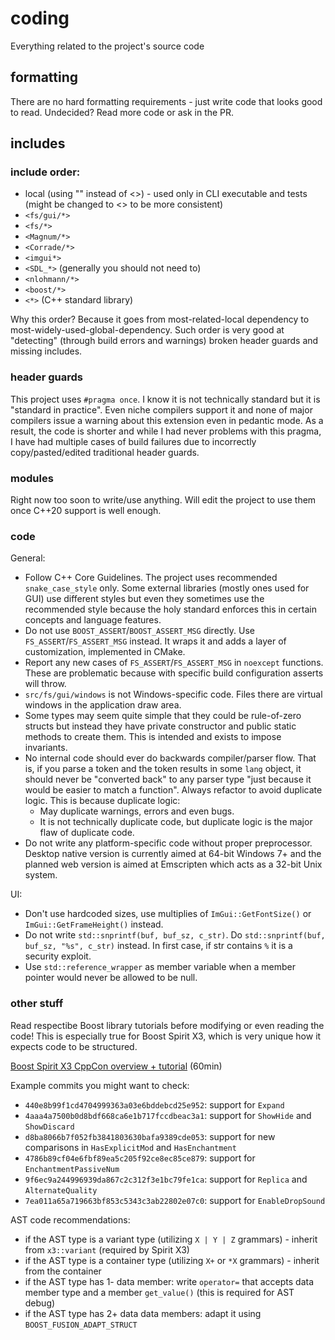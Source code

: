 # coding

Everything related to the project's source code

## formatting

There are no hard formatting requirements - just write code that looks good to read. Undecided? Read more code or ask in the PR.

## includes

### include order:

- local (using "" instead of <>) - used only in CLI executable and tests (might be changed to <> to be more consistent)
- `<fs/gui/*>`
- `<fs/*>`
- `<Magnum/*>`
- `<Corrade/*>`
- `<imgui*>`
- `<SDL_*>` (generally you should not need to)
- `<nlohmann/*>`
- `<boost/*>`
- `<*>` (C++ standard library)

Why this order? Because it goes from most-related-local dependency to most-widely-used-global-dependency. Such order is very good at "detecting" (through build errors and warnings) broken header guards and missing includes.

### header guards

This project uses `#pragma once`. I know it is not technically standard but it is "standard in practice". Even niche compilers support it and none of major compilers issue a warning about this extension even in pedantic mode. As a result, the code is shorter and while I had never problems with this pragma, I have had multiple cases of build failures due to incorrectly copy/pasted/edited traditional header guards.

### modules

Right now too soon to write/use anything. Will edit the project to use them once C++20 support is well enough.

### code

General:

- Follow C++ Core Guidelines. The project uses recommended `snake_case_style` only. Some external libraries (mostly ones used for GUI) use different styles but even they sometimes use the recommended style because the holy standard enforces this in certain concepts and language features.
- Do not use `BOOST_ASSERT`/`BOOST_ASSERT_MSG` directly. Use `FS_ASSERT`/`FS_ASSERT_MSG` instead. It wraps it and adds a layer of customization, implemented in CMake.
- Report any new cases of `FS_ASSERT`/`FS_ASSERT_MSG` in `noexcept` functions. These are problematic because with specific build configuration asserts will throw.
- `src/fs/gui/windows` is not Windows-specific code. Files there are virtual windows in the application draw area.
- Some types may seem quite simple that they could be rule-of-zero structs but instead they have private constructor and public static methods to create them. This is intended and exists to impose invariants.
- No internal code should ever do backwards compiler/parser flow. That is, if you parse a token and the token results in some `lang` object, it should never be "converted back" to any parser type "just because it would be easier to match a function". Always refactor to avoid duplicate logic. This is because duplicate logic:
  - May duplicate warnings, errors and even bugs.
  - It is not technically duplicate code, but duplicate logic is the major flaw of duplicate code.
- Do not write any platform-specific code without proper preprocessor. Desktop native version is currently aimed at 64-bit Windows 7+ and the planned web version is aimed at Emscripten which acts as a 32-bit Unix system.

UI:

- Don't use hardcoded sizes, use multiplies of `ImGui::GetFontSize()` or `ImGui::GetFrameHeight()` instead.
- Do not write `std::snprintf(buf, buf_sz, c_str)`. Do `std::snprintf(buf, buf_sz, "%s", c_str)` instead. In first case, if str contains `%` it is a security exploit.
- Use `std::reference_wrapper` as member variable when a member pointer would never be allowed to be null.

### other stuff

Read respectibe Boost library tutorials before modifying or even reading the code! This is especially true for Boost Spirit X3, which is very unique how it expects code to be structured.

[Boost Spirit X3 CppCon overview + tutorial](https://www.youtube.com/watch?v=xSBWklPLRvw) (60min)

Example commits you might want to check:

- `440e8b99f1cd4704999363a03e6bddebcd25e952`: support for `Expand`
- `4aaa4a7500b0d8bdf668ca6e1b717fccdbeac3a1`: support for `ShowHide` and `ShowDiscard`
- `d8ba8066b7f052fb3841803630bafa9389cde053`: support for new comparisons in `HasExplicitMod` and `HasEnchantment`
- `4786b89cf04e6fbf89ea5c205f92ce8ec85ce879`: support for `EnchantmentPassiveNum`
- `9f6ec9a244996939da867c2c312f3e1bc79fe1ca`: support for `Replica` and `AlternateQuality`
- `7ea011a65a719663bf853c5343c3ab22802e07c0`: support for `EnableDropSound`

AST code recommendations:

- if the AST type is a variant type (utilizing `X | Y | Z` grammars) - inherit from `x3::variant` (required by Spirit X3)
- if the AST type is a container type (utilizing `X+` or `*X` grammars) - inherit from the container
- if the AST type has 1- data member: write `operator=` that accepts data member type and a member `get_value()` (this is required for AST debug)
- if the AST type has 2+ data data members: adapt it using `BOOST_FUSION_ADAPT_STRUCT`
